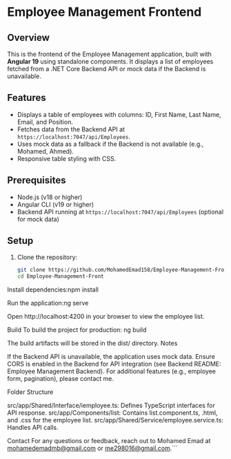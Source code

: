 # Employee Management Frontend

## Overview
This is the frontend of the Employee Management application, built with **Angular 19** using standalone components. It displays a list of employees fetched from a .NET Core Backend API or mock data if the Backend is unavailable.

## Features
- Displays a table of employees with columns: ID, First Name, Last Name, Email, and Position.
- Fetches data from the Backend API at `https://localhost:7047/api/Employees`.
- Uses mock data as a fallback if the Backend is not available (e.g., Mohamed, Ahmed).
- Responsive table styling with CSS.

## Prerequisites
- Node.js (v18 or higher)
- Angular CLI (v19 or higher)
- Backend API running at `https://localhost:7047/api/Employees` (optional for mock data)

## Setup
1. Clone the repository:
   ```bash
   git clone https://github.com/MohamedEmad158/Employee-Management-Front.git
   cd Employee-Management-Front


Install dependencies:npm install


Run the application:ng serve


Open http://localhost:4200 in your browser to view the employee list.


Build
To build the project for production:
ng build

The build artifacts will be stored in the dist/ directory.
Notes

If the Backend API is unavailable, the application uses mock data.
Ensure CORS is enabled in the Backend for API integration (see Backend README: Employee Management Backend).
For additional features (e.g., employee form, pagination), please contact me.

Folder Structure

src/app/Shared/Interface/iemployee.ts: Defines TypeScript interfaces for API response.
src/app/Components/list: Contains list.component.ts, .html, and .css for the employee list.
src/app/Shared/Service/employee.service.ts: Handles API calls.

Contact
For any questions or feedback, reach out to Mohamed Emad at mohamedemadmb@gmail.com or me298016@gmail.com.```
